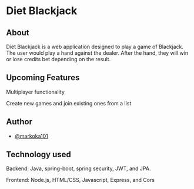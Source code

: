 # Diet Blackjack

## About
Diet Blackjack is a web application designed to play a game of Blackjack. The user would
play a hand against the dealer. After the hand, they will win or lose credits bet depending
on the result.

## Upcoming Features
Multiplayer functionality

Create new games and join existing ones from a list

## Author
- [@markoka101](https://github.com/markoka101)

## Technology used

Backend: Java, spring-boot, spring security, JWT, and JPA.

Frontend: Node.js, HTML/CSS, Javascript, Express, and Cors
